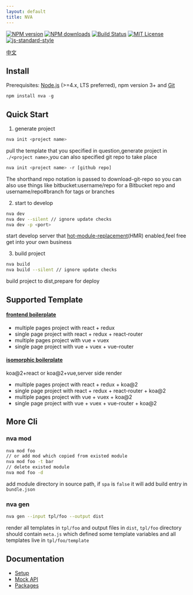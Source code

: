 ```yaml
---
layout: default
title: NVA
---
```

[![NPM version][npm-version-image]][npm-url] [![NPM downloads][npm-downloads-image]][npm-url] [![Build Status][circleci-image]][circleci-url] [![MIT License][license-image]][license-url] [![js-standard-style](https://img.shields.io/badge/code%20style-standard-brightgreen.svg)](http://standardjs.com)

[中文](./zh_cn/index.md)

## Install

Prerequisites: [Node.js](https://nodejs.org/en/) (>=4.x, LTS preferred), npm version 3+ and [Git](https://git-scm.com)
```javascript
npm install nva -g
```

## Quick Start

1. generate project 

```bash
nva init <project name>
```

pull the template that you specified in question,generate project in `./<project name>`,you can also specified git repo to take place

```bash
nva init <project name> -r [github repo]
```

The shorthand repo notation is passed to download-git-repo so you can also use things like bitbucket:username/repo for a Bitbucket repo and username/repo#branch for tags or branches


2. start to develop

```bash
nva dev
nva dev --silent // ignore update checks
nva dev -p <port>
```
start develop server that [hot-module-replacement](http://webpack.github.io/docs/hot-module-replacement-with-webpack.html)(HMR) enabled,feel free get into your own business


3. build project

```bash
nva build
nva build --silent // ignore update checks
```

build project to dist,prepare for deploy

## Supported Template

#### [frontend boilerplate](https://github.com/ali322/frontend-boilerplate) 

- multiple pages project with react + redux 
- single page project with react + redux + react-router
- multiple pages project with vue + vuex
- single page project with vue + vuex + vue-router 

#### [isomorphic boilerplate](https://github.com/ali322/isomorphic-boilerplate)

koa@2+react or koa@2+vue,server side render

- multiple pages project with react + redux + koa@2
- single page project with react + redux + react-router + koa@2
- multiple pages project with vue + vuex + koa@2
- single page project with vue + vuex + vue-router + koa@2

## More Cli

### nva mod

```bash
nva mod foo
// or add mod which copied from existed module
nva mod foo -t bar
// delete existed module
nva mod foo -d
```

add module directory in source path, if `spa` is `false` it will add build entry in `bundle.json`

### nva gen

```bash
nva gen --input tpl/foo --output dist
```

render all templates in `tpl/foo` and output files in `dist`, `tpl/foo` directory should contain `meta.js` which defined some template variables and all templates live in `tpl/foo/template`


## Documentation

- [Setup](./setup.md)
- [Mock API](./mock.md)
- [Packages](./packages.md)

[license-image]: http://img.shields.io/badge/license-MIT-blue.svg?style=flat
[license-url]: http://en.wikipedia.org/wiki/MIT_License

[npm-url]: https://npmjs.org/package/nva
[npm-version-image]: http://img.shields.io/npm/v/nva.svg?style=flat
[npm-downloads-image]: http://img.shields.io/npm/dm/nva.svg?style=flat

[circleci-url]: https://circleci.com/gh/ali322/nva
[circleci-image]: 	https://img.shields.io/circleci/project/github/ali322/nva.svg?style=flat